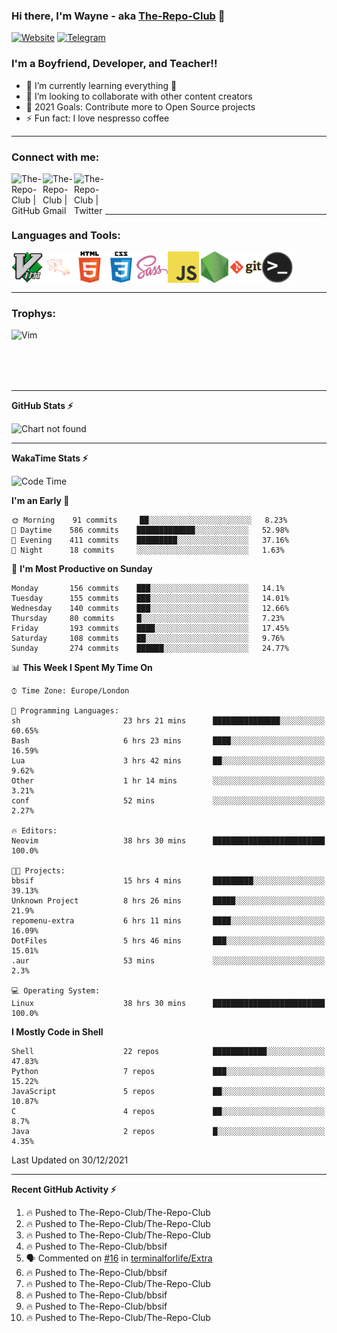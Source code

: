 ### Hi there, I'm Wayne - aka [The-Repo-Club][website] 👋

[![Website](https://img.shields.io/website?label=github.com/The-Repo-Club/&color=orange&style=flat-square&url=https://github.com/The-Repo-Club/)][website]
[![Telegram](https://img.shields.io/badge/Chat%20on-Telegram-orange.svg?color=orange&logo=telegram&style=flat-square)][telegram]

### I'm a Boyfriend, Developer, and Teacher!!

- 🌱 I’m currently learning everything 🤣
- 👯 I’m looking to collaborate with other content creators
- 🥅 2021 Goals: Contribute more to Open Source projects
- ⚡ Fun fact: I love nespresso coffee

---
### Connect with me:

[<img align="left" alt="The-Repo-Club | GitHub" width="50px" src="https://img.icons8.com/nolan/64/github.png" />][website]
[<img align="left" alt="The-Repo-Club | Gmail" width="50px" src="https://img.icons8.com/nolan/64/gmail.png" />][email]
[<img align="left" alt="The-Repo-Club | Twitter" width="50px" src="https://img.icons8.com/nolan/64/telegram-app.png" />][telegram]

[website]: https://github.com/The-Repo-Club/
[email]: mailto:wayne6324@gmail.com
[telegram]: https://t.me/TheRepoClub

<br />
<br />
<br />

---
### Languages and Tools:

<img align="left" alt="Vim" width="50px" src="https://raw.githubusercontent.com/github/explore/80688e429a7d4ef2fca1e82350fe8e3517d3494d/topics/vim/vim.png" />
<img align="left" alt="Fish" width="50px" src="https://raw.githubusercontent.com/github/explore/80688e429a7d4ef2fca1e82350fe8e3517d3494d/topics/fish/fish.png" />
<img align="left" alt="HTML5" width="50px" src="https://raw.githubusercontent.com/github/explore/80688e429a7d4ef2fca1e82350fe8e3517d3494d/topics/html/html.png" />
<img align="left" alt="CSS3" width="50px" src="https://raw.githubusercontent.com/github/explore/80688e429a7d4ef2fca1e82350fe8e3517d3494d/topics/css/css.png" />
<img align="left" alt="Sass" width="50px" src="https://raw.githubusercontent.com/github/explore/80688e429a7d4ef2fca1e82350fe8e3517d3494d/topics/sass/sass.png" />
<img align="left" alt="JavaScript" width="50px" src="https://raw.githubusercontent.com/github/explore/80688e429a7d4ef2fca1e82350fe8e3517d3494d/topics/javascript/javascript.png" />
<img align="left" alt="Node.js" width="50px" src="https://raw.githubusercontent.com/github/explore/80688e429a7d4ef2fca1e82350fe8e3517d3494d/topics/nodejs/nodejs.png" />
<img align="left" alt="Git" width="50px" src="https://raw.githubusercontent.com/github/explore/80688e429a7d4ef2fca1e82350fe8e3517d3494d/topics/git/git.png" />
<img align="left" alt="Terminal" width="50px" src="https://raw.githubusercontent.com/github/explore/80688e429a7d4ef2fca1e82350fe8e3517d3494d/topics/terminal/terminal.png" />

<br />
<br />
<br />

---
### Trophys:

<img align="left" alt="Vim" width="1200px" src="https://github-profile-trophy.vercel.app/?username=The-Repo-Club&theme=dracula&margin-w=8&margin-h=8&column=8" />

---

<br />
<br />
<br />
<br />

---
**GitHub Stats ⚡**

![Chart not found](https://github-readme-stats.vercel.app/api?username=The-Repo-Club&theme=tokyonight&show_icons=true&count_private=true&hide_border=true&include_all_commits=true&custom_title=The-Repo-Club%27s+GitHub+Stats)


---
**WakaTime Stats ⚡**

<!--START_SECTION:waka-->
![Code Time](http://img.shields.io/badge/Code%20Time-343%20hrs%2042%20mins-blue)

**I'm an Early 🐤** 

```text
🌞 Morning    91 commits     ██░░░░░░░░░░░░░░░░░░░░░░░   8.23% 
🌆 Daytime    586 commits    █████████████░░░░░░░░░░░░   52.98% 
🌃 Evening    411 commits    █████████░░░░░░░░░░░░░░░░   37.16% 
🌙 Night      18 commits     ░░░░░░░░░░░░░░░░░░░░░░░░░   1.63%

```
📅 **I'm Most Productive on Sunday** 

```text
Monday       156 commits    ███░░░░░░░░░░░░░░░░░░░░░░   14.1% 
Tuesday      155 commits    ███░░░░░░░░░░░░░░░░░░░░░░   14.01% 
Wednesday    140 commits    ███░░░░░░░░░░░░░░░░░░░░░░   12.66% 
Thursday     80 commits     █░░░░░░░░░░░░░░░░░░░░░░░░   7.23% 
Friday       193 commits    ████░░░░░░░░░░░░░░░░░░░░░   17.45% 
Saturday     108 commits    ██░░░░░░░░░░░░░░░░░░░░░░░   9.76% 
Sunday       274 commits    ██████░░░░░░░░░░░░░░░░░░░   24.77%

```


📊 **This Week I Spent My Time On** 

```text
⌚︎ Time Zone: Europe/London

💬 Programming Languages: 
sh                       23 hrs 21 mins      ███████████████░░░░░░░░░░   60.65% 
Bash                     6 hrs 23 mins       ████░░░░░░░░░░░░░░░░░░░░░   16.59% 
Lua                      3 hrs 42 mins       ██░░░░░░░░░░░░░░░░░░░░░░░   9.62% 
Other                    1 hr 14 mins        ░░░░░░░░░░░░░░░░░░░░░░░░░   3.21% 
conf                     52 mins             ░░░░░░░░░░░░░░░░░░░░░░░░░   2.27%

🔥 Editors: 
Neovim                   38 hrs 30 mins      █████████████████████████   100.0%

🐱‍💻 Projects: 
bbsif                    15 hrs 4 mins       █████████░░░░░░░░░░░░░░░░   39.13% 
Unknown Project          8 hrs 26 mins       █████░░░░░░░░░░░░░░░░░░░░   21.9% 
repomenu-extra           6 hrs 11 mins       ████░░░░░░░░░░░░░░░░░░░░░   16.09% 
DotFiles                 5 hrs 46 mins       ███░░░░░░░░░░░░░░░░░░░░░░   15.01% 
.aur                     53 mins             ░░░░░░░░░░░░░░░░░░░░░░░░░   2.3%

💻 Operating System: 
Linux                    38 hrs 30 mins      █████████████████████████   100.0%

```

**I Mostly Code in Shell** 

```text
Shell                    22 repos            ████████████░░░░░░░░░░░░░   47.83% 
Python                   7 repos             ███░░░░░░░░░░░░░░░░░░░░░░   15.22% 
JavaScript               5 repos             ██░░░░░░░░░░░░░░░░░░░░░░░   10.87% 
C                        4 repos             ██░░░░░░░░░░░░░░░░░░░░░░░   8.7% 
Java                     2 repos             █░░░░░░░░░░░░░░░░░░░░░░░░   4.35%

```



 Last Updated on 30/12/2021
<!--END_SECTION:waka-->

---

**Recent GitHub Activity :zap:**

<!--START_SECTION:activity-->
1. 🔥 Pushed to The-Repo-Club/The-Repo-Club
2. 🔥 Pushed to The-Repo-Club/The-Repo-Club
3. 🔥 Pushed to The-Repo-Club/The-Repo-Club
4. 🔥 Pushed to The-Repo-Club/bbsif
5. 🗣 Commented on [#16](https://github.com/terminalforlife/Extra/issues/16) in [terminalforlife/Extra](https://github.com/terminalforlife/Extra)
6. 🔥 Pushed to The-Repo-Club/bbsif
7. 🔥 Pushed to The-Repo-Club/The-Repo-Club
8. 🔥 Pushed to The-Repo-Club/bbsif
9. 🔥 Pushed to The-Repo-Club/bbsif
10. 🔥 Pushed to The-Repo-Club/The-Repo-Club
<!--END_SECTION:activity-->